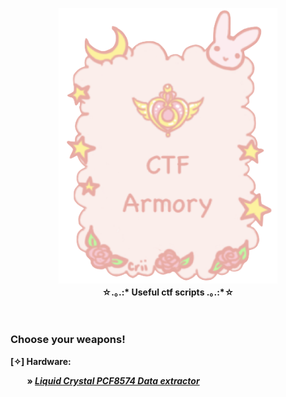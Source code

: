 <p align="center">
  <img src="/img/loo.png" width="350">
 <br><b>☆.｡.:* Useful ctf scripts .｡.:*☆<b><br><br><br>
</p>

### Choose your weapons!

**[✧] Hardware:**

&nbsp;&nbsp;&nbsp;&nbsp;&nbsp;&nbsp;&nbsp;&nbsp;» [*Liquid Crystal PCF8574 Data extractor*](/Hardware/pcf8574_data_extractor.py)
